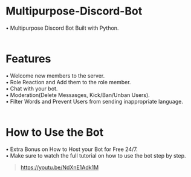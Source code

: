 # Multipurpose-Discord-Bot
• Multipurpose Discord Bot Built with Python.<br><br>
# Features
• Welcome new members to the server.<br>
• Role Reaction and Add them to the role member.<br>
• Chat with your bot.<br>
• Moderation(Delete Messasges, Kick/Ban/Unban Users).<br>
• Filter Words and Prevent Users from sending inappropriate language.<br><br>
# How to Use the Bot
• Extra Bonus on How to Host your Bot for Free 24/7.<br>
• Make sure to watch the full tutorial on how to use the bot step by step.<br>
  > https://youtu.be/NdXnE1Adk1M
